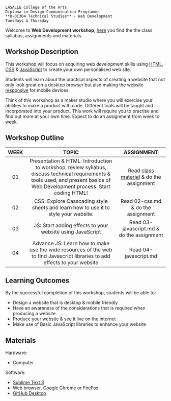 	LASALLE College of the Arts
	Diploma in Design Communication Programme
	**D-DC304 Technical Studies** - Web Development
	Tuesdays & Thursday
	
Welcome to **Web Development workshop**, [here](https://github.com/intositeme/ts2016) you find the the class syllabus, assignments and materials.

## Workshop Description
This workshop will focus on acquiring web development skills using [HTML](https://developer.mozilla.org/en-US/docs/Web/Guide/HTML/Introduction), [CSS](https://developer.mozilla.org/en-US/docs/Web/Guide/CSS/Getting_started) & [JavaScript](https://developer.mozilla.org/en-US/Learn/Getting_started_with_the_web/JavaScript_basics) to create your own personalised web site. 

Students will learn about the practical aspects of creating a website that not only look great on a desktop browser but also making the website [responsive](https://developer.mozilla.org/en-US/docs/Web/Guide/Responsive_design) for mobile devices.

Think of this workshop as a maker studio where you will exercise your abilities to make a product with code. Different tools will be taught and incorporated into your product. This work will require you to practise and find out more at your own time. Expect to do an assignment from week to week.

## Workshop Outline

| WEEK | TOPIC | ASSIGNMENT     |
|:----:|:-----:|:--------------:|
|  01  | Presentation & HTML: Introduction to workshop, review syllabus, discuss technical requirements & tools used, and present basics of Web Development process. Start coding HTML! | Read [class material](https://github.com/intositeme/ts2016/tree/master/syllabus/01_Week-1) & do the assignment |
|  02  | CSS: Explore Casscading style sheets and learn how to use it to style your website. | Read 02-css.md & do the assignment |
|  03  | JS: Start adding effects to your website using JavaScript | Read 03-javascript.md & do the assignment |
|  04  | Advance JS: Learn how to make use the wide resources of the web to find Javascript libraries to add effects to your website | Read 04-javascript.md |

## Learning Outcomes
By the successful completion of this workshop, students will be able to:

* Design a website that is desktop & mobile friendly
* Have an awareness of the considerations that is required when producing a website
* Produce your website & see it live on the internet
* Make use of Basic JavaScript libraries to enhance your website


## Materials
Hardware:
* Computer

Software:
* [Sublime Text 3](http://www.sublimetext.com/3)
* Web browser, [Google Chrome](https://www.google.com/chrome/) or [FireFox](https://www.mozilla.org/en-US/firefox/new/)
* [GitHub Desktop](https://desktop.github.com/)



